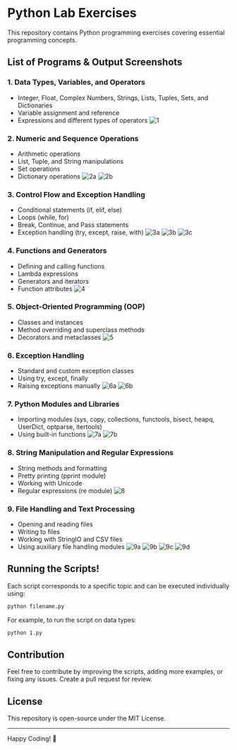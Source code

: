 # Python Lab Exercises

This repository contains Python programming exercises covering essential programming concepts.

## List of Programs & Output Screenshots

### 1. Data Types, Variables, and Operators
- Integer, Float, Complex Numbers, Strings, Lists, Tuples, Sets, and Dictionaries
- Variable assignment and reference
- Expressions and different types of operators
![1](https://github.com/user-attachments/assets/85e72527-0b5d-42aa-84d0-057d74658f9a)
### 2. Numeric and Sequence Operations
- Arithmetic operations
- List, Tuple, and String manipulations
- Set operations
- Dictionary operations
![2a](https://github.com/user-attachments/assets/dc60e22b-c0eb-4d27-adc9-eaf0d3c19ac4)
![2b](https://github.com/user-attachments/assets/2f58af60-62f7-4cf4-9c84-f9d7ad7f699b)
### 3. Control Flow and Exception Handling
- Conditional statements (if, elif, else)
- Loops (while, for)
- Break, Continue, and Pass statements
- Exception handling (try, except, raise, with)
![3a](https://github.com/user-attachments/assets/7b58311e-2506-416b-8a34-6546e580b704)
![3b](https://github.com/user-attachments/assets/fac45052-bc42-4261-8012-066c7163dfa9)
![3c](https://github.com/user-attachments/assets/fb753f79-03de-4f2d-bb01-68ea13b3c07f)
### 4. Functions and Generators
- Defining and calling functions
- Lambda expressions
- Generators and iterators
- Function attributes
![4](https://github.com/user-attachments/assets/18c6440b-6493-4113-9f84-3d7923749b3f)
### 5. Object-Oriented Programming (OOP)
- Classes and instances
- Method overriding and superclass methods
- Decorators and metaclasses
![5](https://github.com/user-attachments/assets/f0ef33e1-35c6-4adb-83f9-77682f60fe22)
### 6. Exception Handling
- Standard and custom exception classes
- Using try, except, finally
- Raising exceptions manually
![6a](https://github.com/user-attachments/assets/10f97240-bd12-4ae2-8a7a-70028ce40657)
![6b](https://github.com/user-attachments/assets/aa03dc97-3fd1-44f7-97e7-17c4a34d35c9)
### 7. Python Modules and Libraries
- Importing modules (sys, copy, collections, functools, bisect, heapq, UserDict, optparse, itertools)
- Using built-in functions
![7a](https://github.com/user-attachments/assets/41164c9f-faf9-440a-b25e-b80ba2579e02)
![7b](https://github.com/user-attachments/assets/2e95a781-14d2-4f2d-8f32-ae6cdc0dc05d)
### 8. String Manipulation and Regular Expressions
- String methods and formatting
- Pretty printing (pprint module)
- Working with Unicode
- Regular expressions (re module)
![8](https://github.com/user-attachments/assets/62df4420-79d0-4822-97e4-5e70536b900d)
### 9. File Handling and Text Processing
- Opening and reading files
- Writing to files
- Working with StringIO and CSV files
- Using auxiliary file handling modules
![9a](https://github.com/user-attachments/assets/89a405ee-aa87-487b-aed3-d8ceaf624da8)
![9b](https://github.com/user-attachments/assets/40cef628-ae73-465d-ba32-5a83df324d06)
![9c](https://github.com/user-attachments/assets/db1b23dd-c901-489e-b68d-96d9dede74c7)
![9d](https://github.com/user-attachments/assets/2e3a3ce5-8430-487c-8fc4-9caf70286566)

## Running the Scripts!

Each script corresponds to a specific topic and can be executed individually using:
```sh
python filename.py
```
For example, to run the script on data types:
```sh
python 1.py
```

## Contribution
Feel free to contribute by improving the scripts, adding more examples, or fixing any issues. Create a pull request for review.

## License
This repository is open-source under the MIT License.

---
Happy Coding! 🚀

